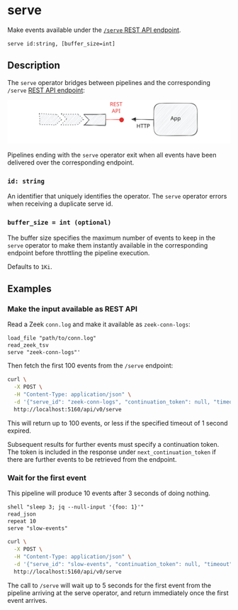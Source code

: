 # serve

Make events available under the [`/serve` REST API
endpoint](/api#/paths/~1serve/post).

```tql
serve id:string, [buffer_size=int]
```

## Description

The `serve` operator bridges between pipelines and the corresponding `/serve`
[REST API endpoint](/api#/paths/~1serve/post):

![Serve Operator](serve.excalidraw.svg)

Pipelines ending with the `serve` operator exit when all events have been
delivered over the corresponding endpoint.

### `id: string`

An identifier that uniquely identifies the operator. The `serve`
operator errors when receiving a duplicate serve id.

### `buffer_size = int (optional)`

The buffer size specifies the maximum number of events to keep in the `serve`
operator to make them instantly available in the corresponding endpoint before
throttling the pipeline execution.

Defaults to `1Ki`.

## Examples

### Make the input available as REST API

Read a Zeek `conn.log` and make it available as `zeek-conn-logs`:

```tql
load_file "path/to/conn.log"
read_zeek_tsv
serve "zeek-conn-logs"'
```

Then fetch the first 100 events from the `/serve` endpoint:

```bash
curl \
  -X POST \
  -H "Content-Type: application/json" \
  -d '{"serve_id": "zeek-conn-logs", "continuation_token": null, "timeout": "1s", "max_events": 100}' \
  http://localhost:5160/api/v0/serve
```

This will return up to 100 events, or less if the specified timeout of 1 second
expired.

Subsequent results for further events must specify a continuation token. The
token is included in the response under `next_continuation_token` if there are
further events to be retrieved from the endpoint.

### Wait for the first event

This pipeline will produce 10 events after 3 seconds of doing nothing.

```tql
shell "sleep 3; jq --null-input '{foo: 1}'"
read_json
repeat 10
serve "slow-events"
```

```bash
curl \
  -X POST \
  -H "Content-Type: application/json" \
  -d '{"serve_id": "slow-events", "continuation_token": null, "timeout": "5s", "min_events": 1}' \
  http://localhost:5160/api/v0/serve
```

The call to `/serve` will wait up to 5 seconds for the first event from the
pipeline arriving at the serve operator, and return immediately once the first
event arrives.
